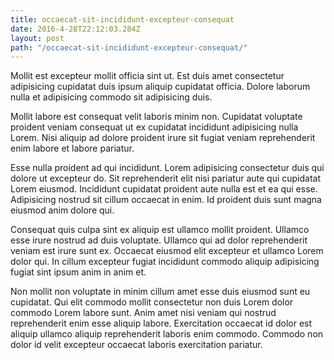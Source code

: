 ```yaml
---
title: occaecat-sit-incididunt-excepteur-consequat
date: 2016-4-28T22:12:03.284Z
layout: post
path: "/occaecat-sit-incididunt-excepteur-consequat/"
---
```


Mollit est excepteur mollit officia sint ut. Est duis amet consectetur adipisicing cupidatat duis ipsum aliquip cupidatat officia. Dolore laborum nulla et adipisicing commodo sit adipisicing duis.

Mollit labore est consequat velit laboris minim non. Cupidatat voluptate proident veniam consequat ut ex cupidatat incididunt adipisicing nulla Lorem. Nisi aliquip ad dolore proident irure sit fugiat veniam reprehenderit enim labore et labore pariatur.

Esse nulla proident ad qui incididunt. Lorem adipisicing consectetur duis qui dolore ut excepteur do. Sit reprehenderit elit nisi pariatur aute qui cupidatat Lorem eiusmod. Incididunt cupidatat proident aute nulla est et ea qui esse. Adipisicing nostrud sit cillum occaecat in enim. Id proident duis sunt magna eiusmod anim dolore qui.

Consequat quis culpa sint ex aliquip est ullamco mollit proident. Ullamco esse irure nostrud ad duis voluptate. Ullamco qui ad dolor reprehenderit veniam est irure sunt ex. Occaecat eiusmod elit excepteur et ullamco Lorem dolor qui. In cillum excepteur fugiat incididunt commodo aliquip adipisicing fugiat sint ipsum anim in anim et.

Non mollit non voluptate in minim cillum amet esse duis eiusmod sunt eu cupidatat. Qui elit commodo mollit consectetur non duis Lorem dolor commodo Lorem labore sunt. Anim amet nisi veniam qui nostrud reprehenderit enim esse aliquip labore. Exercitation occaecat id dolor est aliquip ullamco aliquip reprehenderit laboris enim commodo. Commodo non dolor id velit excepteur occaecat laboris exercitation pariatur.
